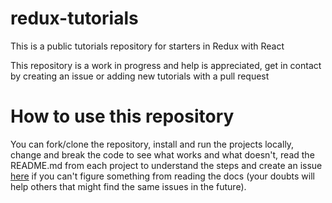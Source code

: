 # redux-tutorials
This is a public tutorials repository for starters in Redux with React

This repository is a work in progress and help is appreciated, get in contact by creating an issue or adding new tutorials with a pull request

# How to use this repository
You can fork/clone the repository, install and run the projects locally, change and break the code to see what works and what doesn't, read the README.md from each project to understand the steps and create an issue [here](https://github.com/Schukuratsu/redux-tutorials/issues) if you can't figure something from reading the docs (your doubts will help others that might find the same issues in the future).
